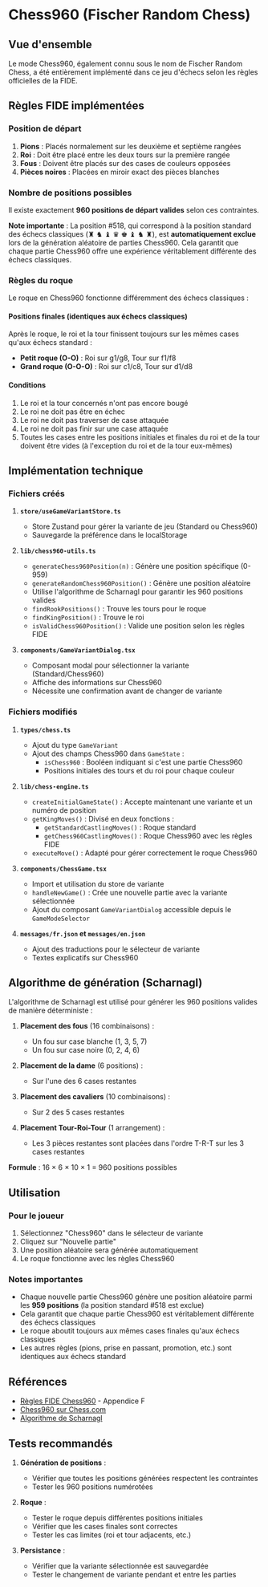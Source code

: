 # Chess960 (Fischer Random Chess)

## Vue d'ensemble

Le mode Chess960, également connu sous le nom de Fischer Random Chess, a été entièrement implémenté dans ce jeu d'échecs selon les règles officielles de la FIDE.

## Règles FIDE implémentées

### Position de départ

1. **Pions** : Placés normalement sur les deuxième et septième rangées
2. **Roi** : Doit être placé entre les deux tours sur la première rangée
3. **Fous** : Doivent être placés sur des cases de couleurs opposées
4. **Pièces noires** : Placées en miroir exact des pièces blanches

### Nombre de positions possibles

Il existe exactement **960 positions de départ valides** selon ces contraintes.

**Note importante** : La position #518, qui correspond à la position standard des échecs classiques (♜ ♞ ♝ ♛ ♚ ♝ ♞ ♜), est **automatiquement exclue** lors de la génération aléatoire de parties Chess960. Cela garantit que chaque partie Chess960 offre une expérience véritablement différente des échecs classiques.

### Règles du roque

Le roque en Chess960 fonctionne différemment des échecs classiques :

#### Positions finales (identiques aux échecs classiques)

Après le roque, le roi et la tour finissent toujours sur les mêmes cases qu'aux échecs standard :

- **Petit roque (O-O)** : Roi sur g1/g8, Tour sur f1/f8
- **Grand roque (O-O-O)** : Roi sur c1/c8, Tour sur d1/d8

#### Conditions

1. Le roi et la tour concernés n'ont pas encore bougé
2. Le roi ne doit pas être en échec
3. Le roi ne doit pas traverser de case attaquée
4. Le roi ne doit pas finir sur une case attaquée
5. Toutes les cases entre les positions initiales et finales du roi et de la tour doivent être vides (à l'exception du roi et de la tour eux-mêmes)

## Implémentation technique

### Fichiers créés

1. **`store/useGameVariantStore.ts`**

   - Store Zustand pour gérer la variante de jeu (Standard ou Chess960)
   - Sauvegarde la préférence dans le localStorage

2. **`lib/chess960-utils.ts`**

   - `generateChess960Position(n)` : Génère une position spécifique (0-959)
   - `generateRandomChess960Position()` : Génère une position aléatoire
   - Utilise l'algorithme de Scharnagl pour garantir les 960 positions valides
   - `findRookPositions()` : Trouve les tours pour le roque
   - `findKingPosition()` : Trouve le roi
   - `isValidChess960Position()` : Valide une position selon les règles FIDE

3. **`components/GameVariantDialog.tsx`**
   - Composant modal pour sélectionner la variante (Standard/Chess960)
   - Affiche des informations sur Chess960
   - Nécessite une confirmation avant de changer de variante

### Fichiers modifiés

1. **`types/chess.ts`**

   - Ajout du type `GameVariant`
   - Ajout des champs Chess960 dans `GameState` :
     - `isChess960` : Booléen indiquant si c'est une partie Chess960
     - Positions initiales des tours et du roi pour chaque couleur

2. **`lib/chess-engine.ts`**

   - `createInitialGameState()` : Accepte maintenant une variante et un numéro de position
   - `getKingMoves()` : Divisé en deux fonctions :
     - `getStandardCastlingMoves()` : Roque standard
     - `getChess960CastlingMoves()` : Roque Chess960 avec les règles FIDE
   - `executeMove()` : Adapté pour gérer correctement le roque Chess960

3. **`components/ChessGame.tsx`**

   - Import et utilisation du store de variante
   - `handleNewGame()` : Crée une nouvelle partie avec la variante sélectionnée
   - Ajout du composant `GameVariantDialog` accessible depuis le `GameModeSelector`

4. **`messages/fr.json` et `messages/en.json`**
   - Ajout des traductions pour le sélecteur de variante
   - Textes explicatifs sur Chess960

## Algorithme de génération (Scharnagl)

L'algorithme de Scharnagl est utilisé pour générer les 960 positions valides de manière déterministe :

1. **Placement des fous** (16 combinaisons) :

   - Un fou sur case blanche (1, 3, 5, 7)
   - Un fou sur case noire (0, 2, 4, 6)

2. **Placement de la dame** (6 positions) :

   - Sur l'une des 6 cases restantes

3. **Placement des cavaliers** (10 combinaisons) :

   - Sur 2 des 5 cases restantes

4. **Placement Tour-Roi-Tour** (1 arrangement) :
   - Les 3 pièces restantes sont placées dans l'ordre T-R-T sur les 3 cases restantes

**Formule** : 16 × 6 × 10 × 1 = 960 positions possibles

## Utilisation

### Pour le joueur

1. Sélectionnez "Chess960" dans le sélecteur de variante
2. Cliquez sur "Nouvelle partie"
3. Une position aléatoire sera générée automatiquement
4. Le roque fonctionne avec les règles Chess960

### Notes importantes

- Chaque nouvelle partie Chess960 génère une position aléatoire parmi les **959 positions** (la position standard #518 est exclue)
- Cela garantit que chaque partie Chess960 est véritablement différente des échecs classiques
- Le roque aboutit toujours aux mêmes cases finales qu'aux échecs classiques
- Les autres règles (pions, prise en passant, promotion, etc.) sont identiques aux échecs standard

## Références

- [Règles FIDE Chess960](https://www.fide.com/FIDE/handbook/LawsOfChess.pdf) - Appendice F
- [Chess960 sur Chess.com](https://www.chess.com/terms/chess960)
- [Algorithme de Scharnagl](https://en.wikipedia.org/wiki/Fischer_random_chess_numbering_scheme)

## Tests recommandés

1. **Génération de positions** :

   - Vérifier que toutes les positions générées respectent les contraintes
   - Tester les 960 positions numérotées

2. **Roque** :

   - Tester le roque depuis différentes positions initiales
   - Vérifier que les cases finales sont correctes
   - Tester les cas limites (roi et tour adjacents, etc.)

3. **Persistance** :
   - Vérifier que la variante sélectionnée est sauvegardée
   - Tester le changement de variante pendant et entre les parties

